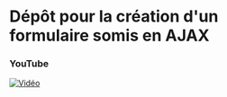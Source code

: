 # Dépôt pour la création d'un formulaire somis en AJAX

### YouTube

[![Vidéo](https://i3.ytimg.com/vi/C9uZd7eiCvo/maxresdefault.jpg)](https://www.youtube.com/watch?v=C9uZd7eiCvo)
